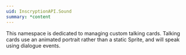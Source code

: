 ```yaml
---
uid: InscryptionAPI.Sound
summary: *content
---
```

This namespace is dedicated to managing custom talking cards. Talking cards use an animated portrait rather than a static Sprite, and will speak using dialogue events.